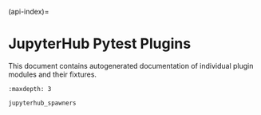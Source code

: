 (api-index)=

# JupyterHub Pytest Plugins

This document contains autogenerated documentation of individual plugin modules and their fixtures.

```{toctree}
:maxdepth: 3

jupyterhub_spawners
```
